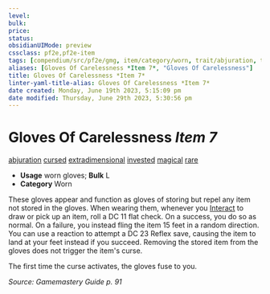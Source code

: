 ```yaml
---
level:
bulk:
price:
status:
obsidianUIMode: preview
cssclass: pf2e,pf2e-item
tags: [compendium/src/pf2e/gmg, item/category/worn, trait/abjuration, trait/cursed, trait/extradimensional, trait/invested, trait/magical, trait/rare]
aliases: [Gloves Of Carelessness *Item 7*, "Gloves Of Carelessness"]
title: Gloves Of Carelessness *Item 7*
linter-yaml-title-alias: Gloves Of Carelessness *Item 7*
date created: Monday, June 19th 2023, 5:15:09 pm
date modified: Thursday, June 29th 2023, 5:30:56 pm
---
```


# Gloves Of Carelessness *Item 7*

[abjuration](rules/traits/abjuration.md) [cursed](rules/traits/cursed-gmg.md) [extradimensional](rules/traits/extradimensional.md) [invested](rules/traits/invested.md) [magical](rules/traits/magical.md) [rare](rules/traits/rare.md)  

- **Usage** worn gloves; **Bulk** L
- **Category** Worn

These gloves appear and function as gloves of storing but repel any item not stored in the gloves. When wearing them, whenever you [Interact](rules/actions/interact.md) to draw or pick up an item, roll a DC 11 flat check. On a success, you do so as normal. On a failure, you instead fling the item 15 feet in a random direction. You can use a reaction to attempt a DC 23 Reflex save, causing the item to land at your feet instead if you succeed. Removing the stored item from the gloves does not trigger the item's curse.

The first time the curse activates, the gloves fuse to you.

*Source: Gamemastery Guide p. 91*
